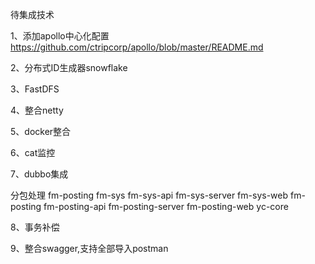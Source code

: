 待集成技术

1、添加apollo中心化配置
https://github.com/ctripcorp/apollo/blob/master/README.md

2、分布式ID生成器snowflake

3、FastDFS

4、整合netty

5、docker整合

6、cat监控

7、dubbo集成

   分包处理
   fm-posting
     fm-sys
        fm-sys-api
        fm-sys-server
        fm-sys-web
     fm-posting
        fm-posting-api
        fm-posting-server
        fm-posting-web
     yc-core

8、事务补偿

9、整合swagger,支持全部导入postman

